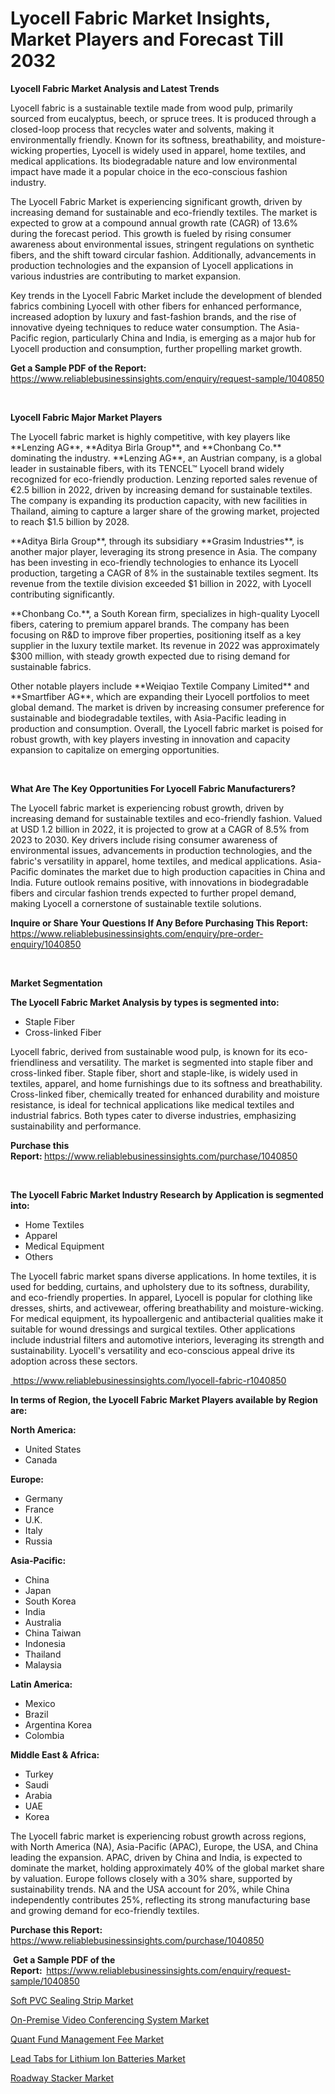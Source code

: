 <p><h1>Lyocell Fabric Market Insights, Market Players and Forecast Till 2032</h1></p><p><strong>Lyocell Fabric Market Analysis and Latest Trends</strong></p>
<p><p>Lyocell fabric is a sustainable textile made from wood pulp, primarily sourced from eucalyptus, beech, or spruce trees. It is produced through a closed-loop process that recycles water and solvents, making it environmentally friendly. Known for its softness, breathability, and moisture-wicking properties, Lyocell is widely used in apparel, home textiles, and medical applications. Its biodegradable nature and low environmental impact have made it a popular choice in the eco-conscious fashion industry.</p><p>The Lyocell Fabric Market is experiencing significant growth, driven by increasing demand for sustainable and eco-friendly textiles. The market is expected to grow at a compound annual growth rate (CAGR) of 13.6% during the forecast period. This growth is fueled by rising consumer awareness about environmental issues, stringent regulations on synthetic fibers, and the shift toward circular fashion. Additionally, advancements in production technologies and the expansion of Lyocell applications in various industries are contributing to market expansion.</p><p>Key trends in the Lyocell Fabric Market include the development of blended fabrics combining Lyocell with other fibers for enhanced performance, increased adoption by luxury and fast-fashion brands, and the rise of innovative dyeing techniques to reduce water consumption. The Asia-Pacific region, particularly China and India, is emerging as a major hub for Lyocell production and consumption, further propelling market growth.</p></p>
<p><strong>Get a Sample PDF of the Report:&nbsp;</strong> <a href="https://www.reliablebusinessinsights.com/enquiry/request-sample/1040850?utm_campaign=2128&utm_medium=2&utm_source=Github&utm_content=ia&utm_term=25012025&utm_id=lyocell-fabric">https://www.reliablebusinessinsights.com/enquiry/request-sample/1040850</a></p>
<p>&nbsp;</p>
<p><strong>Lyocell Fabric Major Market Players</strong></p>
<p><p>The Lyocell fabric market is highly competitive, with key players like **Lenzing AG**, **Aditya Birla Group**, and **Chonbang Co.** dominating the industry. **Lenzing AG**, an Austrian company, is a global leader in sustainable fibers, with its TENCEL™ Lyocell brand widely recognized for eco-friendly production. Lenzing reported sales revenue of €2.5 billion in 2022, driven by increasing demand for sustainable textiles. The company is expanding its production capacity, with new facilities in Thailand, aiming to capture a larger share of the growing market, projected to reach $1.5 billion by 2028.</p><p>**Aditya Birla Group**, through its subsidiary **Grasim Industries**, is another major player, leveraging its strong presence in Asia. The company has been investing in eco-friendly technologies to enhance its Lyocell production, targeting a CAGR of 8% in the sustainable textiles segment. Its revenue from the textile division exceeded $1 billion in 2022, with Lyocell contributing significantly.</p><p>**Chonbang Co.**, a South Korean firm, specializes in high-quality Lyocell fibers, catering to premium apparel brands. The company has been focusing on R&D to improve fiber properties, positioning itself as a key supplier in the luxury textile market. Its revenue in 2022 was approximately $300 million, with steady growth expected due to rising demand for sustainable fabrics.</p><p>Other notable players include **Weiqiao Textile Company Limited** and **Smartfiber AG**, which are expanding their Lyocell portfolios to meet global demand. The market is driven by increasing consumer preference for sustainable and biodegradable textiles, with Asia-Pacific leading in production and consumption. Overall, the Lyocell fabric market is poised for robust growth, with key players investing in innovation and capacity expansion to capitalize on emerging opportunities.</p></p>
<p>&nbsp;</p>
<p><strong>What Are The Key Opportunities For Lyocell Fabric Manufacturers?</strong></p>
<p><p>The Lyocell fabric market is experiencing robust growth, driven by increasing demand for sustainable textiles and eco-friendly fashion. Valued at USD 1.2 billion in 2022, it is projected to grow at a CAGR of 8.5% from 2023 to 2030. Key drivers include rising consumer awareness of environmental issues, advancements in production technologies, and the fabric's versatility in apparel, home textiles, and medical applications. Asia-Pacific dominates the market due to high production capacities in China and India. Future outlook remains positive, with innovations in biodegradable fibers and circular fashion trends expected to further propel demand, making Lyocell a cornerstone of sustainable textile solutions.</p></p>
<p><strong>Inquire or Share Your Questions If Any Before Purchasing This Report:</strong> <a href="https://www.reliablebusinessinsights.com/enquiry/pre-order-enquiry/1040850?utm_campaign=2128&utm_medium=2&utm_source=Github&utm_content=ia&utm_term=25012025&utm_id=lyocell-fabric">https://www.reliablebusinessinsights.com/enquiry/pre-order-enquiry/1040850</a></p>
<p>&nbsp;</p>
<p><strong>Market Segmentation</strong></p>
<p><strong>The Lyocell Fabric Market Analysis by types is segmented into:</strong></p>
<p><ul><li>Staple Fiber</li><li>Cross-linked Fiber</li></ul></p>
<p><p>Lyocell fabric, derived from sustainable wood pulp, is known for its eco-friendliness and versatility. The market is segmented into staple fiber and cross-linked fiber. Staple fiber, short and staple-like, is widely used in textiles, apparel, and home furnishings due to its softness and breathability. Cross-linked fiber, chemically treated for enhanced durability and moisture resistance, is ideal for technical applications like medical textiles and industrial fabrics. Both types cater to diverse industries, emphasizing sustainability and performance.</p></p>
<p><strong>Purchase this Report:&nbsp;</strong><a href="https://www.reliablebusinessinsights.com/purchase/1040850?utm_campaign=2128&utm_medium=2&utm_source=Github&utm_content=ia&utm_term=25012025&utm_id=lyocell-fabric">https://www.reliablebusinessinsights.com/purchase/1040850</a></p>
<p>&nbsp;</p>
<p><strong>The Lyocell Fabric Market Industry Research by Application is segmented into:</strong></p>
<p><ul><li>Home Textiles</li><li>Apparel</li><li>Medical Equipment</li><li>Others</li></ul></p>
<p><p>The Lyocell fabric market spans diverse applications. In home textiles, it is used for bedding, curtains, and upholstery due to its softness, durability, and eco-friendly properties. In apparel, Lyocell is popular for clothing like dresses, shirts, and activewear, offering breathability and moisture-wicking. For medical equipment, its hypoallergenic and antibacterial qualities make it suitable for wound dressings and surgical textiles. Other applications include industrial filters and automotive interiors, leveraging its strength and sustainability. Lyocell's versatility and eco-conscious appeal drive its adoption across these sectors.</p></p>
<p><a href="https://www.reliablebusinessinsights.com/lyocell-fabric-r1040850?utm_campaign=2128&utm_medium=2&utm_source=Github&utm_content=ia&utm_term=25012025&utm_id=lyocell-fabric">&nbsp;https://www.reliablebusinessinsights.com/lyocell-fabric-r1040850</a></p>
<p><strong>In terms of Region, the Lyocell Fabric Market Players available by Region are:</strong></p>
<p>
    <p> <strong> North America: </strong>
        <ul>
            <li>United States</li>
            <li>Canada</li>
        </ul>
        </p> 
    <p> <strong> Europe: </strong>
        <ul>
            <li>Germany</li>
            <li>France</li>
            <li>U.K.</li>
            <li>Italy</li>
            <li>Russia</li>
        </ul>
        </p> 
    <p> <strong> Asia-Pacific: </strong>
        <ul>
            <li>China</li>
            <li>Japan</li>
            <li>South Korea</li>
            <li>India</li>
            <li>Australia</li>
            <li>China Taiwan</li>
            <li>Indonesia</li>
            <li>Thailand</li>
            <li>Malaysia</li>
        </ul>
        </p> 
    <p> <strong> Latin America: </strong>
        <ul>
            <li>Mexico</li>
            <li>Brazil</li>
            <li>Argentina Korea</li>
            <li>Colombia</li>
        </ul>
        </p> 
    <p> <strong> Middle East & Africa: </strong>
        <ul>
            <li>Turkey</li>
            <li>Saudi</li>
            <li>Arabia</li>
            <li>UAE</li>
            <li>Korea</li>
        </ul>
    </p>
    </p>
<p><p>The Lyocell fabric market is experiencing robust growth across regions, with North America (NA), Asia-Pacific (APAC), Europe, the USA, and China leading the expansion. APAC, driven by China and India, is expected to dominate the market, holding approximately 40% of the global market share by valuation. Europe follows closely with a 30% share, supported by sustainability trends. NA and the USA account for 20%, while China independently contributes 25%, reflecting its strong manufacturing base and growing demand for eco-friendly textiles.</p></p>
<p><strong>Purchase this Report: </strong><a href="https://www.reliablebusinessinsights.com/purchase/1040850?utm_campaign=2128&utm_medium=2&utm_source=Github&utm_content=ia&utm_term=25012025&utm_id=lyocell-fabric">https://www.reliablebusinessinsights.com/purchase/1040850</a></p>
<p>&nbsp;<strong>Get a Sample PDF of the Report:&nbsp;&nbsp;</strong><a href="https://www.reliablebusinessinsights.com/enquiry/request-sample/1040850?utm_campaign=2128&utm_medium=2&utm_source=Github&utm_content=ia&utm_term=25012025&utm_id=lyocell-fabric">https://www.reliablebusinessinsights.com/enquiry/request-sample/1040850</a></p>
<p><strong></strong></p>
<p><p><a href="https://www.linkedin.com/pulse/soft-pvc-sealing-strip-market-growth-study-highlights-lytle?utm_campaign=2128&utm_medium=2&utm_source=Github&utm_content=ia&utm_term=25012025&utm_id=lyocell-fabric">Soft PVC Sealing Strip Market</a></p><p><a href="https://www.linkedin.com/pulse/on-premise-video-conferencing-system-market-size-growing-146-ly5zc?utm_campaign=2128&utm_medium=2&utm_source=Github&utm_content=ia&utm_term=25012025&utm_id=lyocell-fabric">On-Premise Video Conferencing System Market</a></p><p><a href="https://www.linkedin.com/pulse/anticipated-cagr-9-quant-fund-management-fee-market-analysis-qiuhc?utm_campaign=2128&utm_medium=2&utm_source=Github&utm_content=ia&utm_term=25012025&utm_id=lyocell-fabric">Quant Fund Management Fee Market</a></p><p><a href="https://www.linkedin.com/pulse/lead-tabs-lithium-ion-batteries-market-size-analysis-growing-kltme?utm_campaign=2128&utm_medium=2&utm_source=Github&utm_content=ia&utm_term=25012025&utm_id=lyocell-fabric">Lead Tabs for Lithium Ion Batteries Market</a></p><p><a href="https://www.linkedin.com/pulse/forecasts-roadway-stacker-market-anticipated-12-cagr-from-ljcqe?utm_campaign=2128&utm_medium=2&utm_source=Github&utm_content=ia&utm_term=25012025&utm_id=lyocell-fabric">Roadway Stacker Market</a></p></p>
